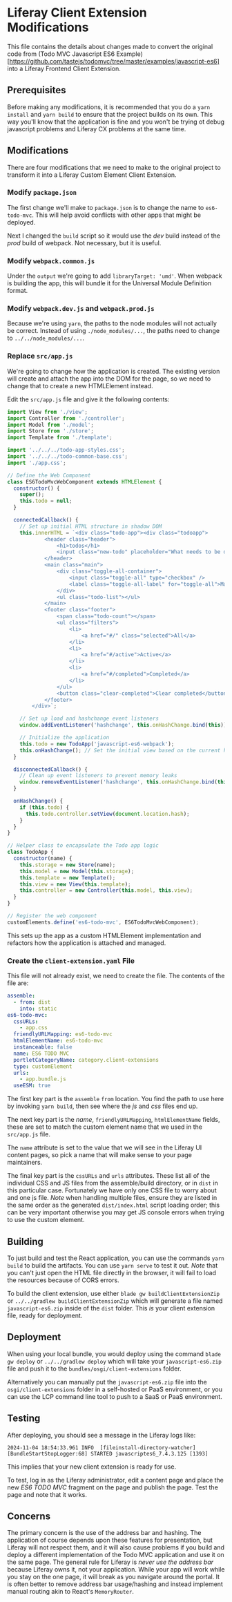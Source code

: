 # Liferay Client Extension Modifications

This file contains the details about changes made to convert the original code from (Todo MVC Javascript ES6 Example)[https://github.com/tastejs/todomvc/tree/master/examples/javascript-es6] into a Liferay Frontend Client Extension.

## Prerequisites

Before making any modifications, it is recommended that you do a `yarn install` and `yarn build` to ensure that the project builds on its own. This way you'll know that the application is fine and you won't be trying ot debug javascript problems and Liferay CX problems at the same time.

## Modifications

There are four modifications that we need to make to the original project to transform it into a Liferay Custom Element Client Extension.

### Modify `package.json`

The first change we'll make to  `package.json` is to change the name to `es6-todo-mvc`. This will help avoid conflicts with other apps that might be deployed.

Next I changed the `build` script so it would use the *dev* build instead of the *prod* build of webpack. Not necessary, but it is useful.

### Modify `webpack.common.js`

Under the `output` we're going to add `libraryTarget: 'umd'`. When webpack is building the app, this will bundle it for the Universal Module Definition format.

### Modify `webpack.dev.js` and `webpack.prod.js`

Because we're using `yarn`, the paths to the node modules will not actually be correct. Instead of using `./node_modules/...`, the paths need to change to `../../node_modules/...`.

### Replace `src/app.js`

We're going to change how the application is created. The existing version will create and attach the app into the DOM for the page, so we need to change that to create a new HTMLElement instead.

Edit the `src/app.js` file and give it the following contents:

```javascript
import View from './view';
import Controller from './controller';
import Model from './model';
import Store from './store';
import Template from './template';

import '../../../todo-app-styles.css';
import '../../../todo-common-base.css';
import './app.css';

// Define the Web Component
class ES6TodoMvcWebComponent extends HTMLElement {
  constructor() {
    super();
    this.todo = null;
  }

  connectedCallback() {
    // Set up initial HTML structure in shadow DOM
    this.innerHTML = `<div class="todo-app"><div class="todoapp">
            <header class="header">
                <h1>todos</h1>
                <input class="new-todo" placeholder="What needs to be done?" autofocus />
            </header>
            <main class="main">
                <div class="toggle-all-container">
                    <input class="toggle-all" type="checkbox" />
                    <label class="toggle-all-label" for="toggle-all">Mark all as complete</label>
                </div>
                <ul class="todo-list"></ul>
            </main>
            <footer class="footer">
                <span class="todo-count"></span>
                <ul class="filters">
                    <li>
                        <a href="#/" class="selected">All</a>
                    </li>
                    <li>
                        <a href="#/active">Active</a>
                    </li>
                    <li>
                        <a href="#/completed">Completed</a>
                    </li>
                </ul>
                <button class="clear-completed">Clear completed</button>
            </footer>
        </div>`;

    // Set up load and hashchange event listeners
    window.addEventListener('hashchange', this.onHashChange.bind(this));

    // Initialize the application
    this.todo = new TodoApp('javascript-es6-webpack');
    this.onHashChange(); // Set the initial view based on the current hash
  }

  disconnectedCallback() {
    // Clean up event listeners to prevent memory leaks
    window.removeEventListener('hashchange', this.onHashChange.bind(this));
  }

  onHashChange() {
    if (this.todo) {
      this.todo.controller.setView(document.location.hash);
    }
  }
}

// Helper class to encapsulate the Todo app logic
class TodoApp {
  constructor(name) {
    this.storage = new Store(name);
    this.model = new Model(this.storage);
    this.template = new Template();
    this.view = new View(this.template);
    this.controller = new Controller(this.model, this.view);
  }
}

// Register the web component
customElements.define('es6-todo-mvc', ES6TodoMvcWebComponent);
```

This sets up the app as a custom HTMLElement implementation and refactors how the application is attached and managed.

### Create the `client-extension.yaml` File

This file will not already exist, we need to create the file. The contents of the file are:

```yaml
assemble:
  - from: dist
    into: static
es6-todo-mvc:
  cssURLs:
    - app.css
  friendlyURLMapping: es6-todo-mvc
  htmlElementName: es6-todo-mvc
  instanceable: false
  name: ES6 TODO MVC
  portletCategoryName: category.client-extensions
  type: customElement
  urls:
    - app.bundle.js
  useESM: true
```

The first key part is the `assemble` `from` location. You find the path to use here by invoking `yarn build`, then see where the *js* and *css* files end up.

The next key part is the *name*, `friendlyURLMapping`, `htmlElementName` fields, these are set to match the custom element name that we used in the `src/app.js` file.

The `name` attribute is set to the value that we will see in the Liferay UI content pages, so pick a name that will make sense to your page maintainers.

The final key part is the `cssURLs` and `urls` attributes. These list all of the individual CSS and JS files from the assemble/build directory, or in `dist` in this particular case. Fortunately we have only one CSS file to worry about and one js file. *Note* when handling multiple files, ensure they are listed in the same order as the generated `dist/index.html` script loading order; this can be very important otherwise you may get JS console errors when trying to use the custom element.

## Building

To just build and test the React application, you can use the commands `yarn build` to build the artifacts. You can use `yarn serve` to test it out. *Note* that you can't just open the HTML file directly in the browser, it will fail to load the resources because of CORS errors.

To build the client extension, use either `blade gw buildClientExtensionZip` or `../../gradlew buildClientExtensionZip` which will generate a file named `javascript-es6.zip` inside of the `dist` folder. This _is_ your client extension file, ready for deployment.

## Deployment

When using your local bundle, you would deploy using the command `blade gw deploy` or `../../gradlew deploy` which will take your `javascript-es6.zip` file and push it to the `bundles/osgi/client-extensions` folder.

Alternatively you can manually put the `javascript-es6.zip` file into the `osgi/client-extensions` folder in a self-hosted or PaaS environment, or you can use the LCP command line tool to push to a SaaS or PaaS environment.

## Testing

After deploying, you should see a message in the Liferay logs like:

```
2024-11-04 18:54:33.961 INFO  [fileinstall-directory-watcher][BundleStartStopLogger:68] STARTED javascriptes6_7.4.3.125 [1393]
```

This implies that your new client extension is ready for use.

To test, log in as the Liferay administrator, edit a content page and place the new *ES6 TODO MVC* fragment on the page and publish the page. Test the page and note that it works.

## Concerns

The primary concern is the use of the address bar and hashing. The application of course depends upon these features for presentation, but Liferay will not respect them, and it will also cause problems if you build and deploy a different implementation of the Todo MVC application and use it on the same page. The general rule for Liferay is _never use the address bar_ because Liferay owns it, not your application. While your app will work while you stay on the one page, it will break as you navigate around the portal. It is often better to remove address bar usage/hashing and instead implement manual routing akin to React's `MemoryRouter`.
